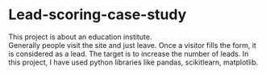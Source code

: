 # Lead-scoring-case-study
This project is about an education institute.  
Generally people visit the site and just leave. 
Once a visitor fills the form, it is considered as a lead.
The target is to increase the number of leads.
In this project, I have used python libraries like pandas, scikitlearn, matplotlib.
